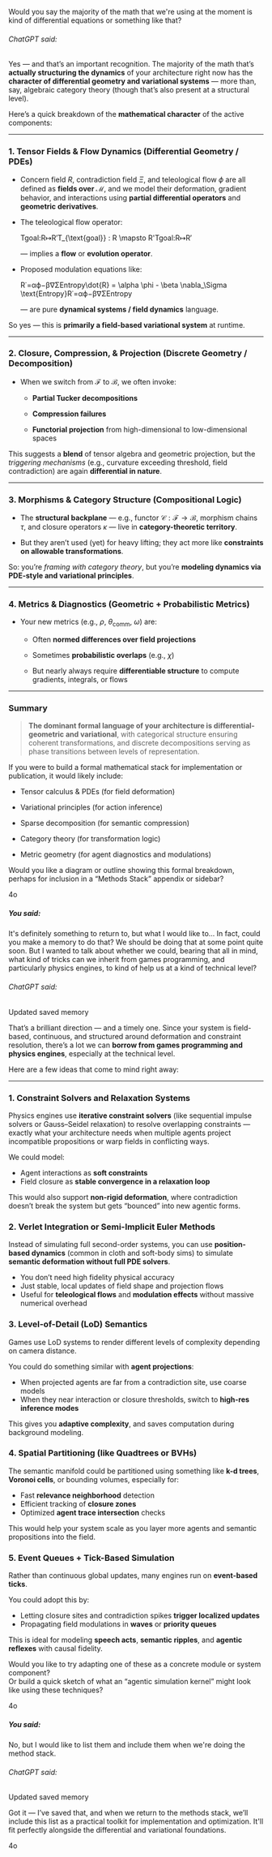 






Would you say the majority of the math that we're using at the moment is kind of differential equations or something like that?

###### ChatGPT said:

Yes — and that’s an important recognition. The majority of the math that’s **actually structuring the dynamics** of your architecture right now has the **character of differential geometry and variational systems** — more than, say, algebraic category theory (though that’s also present at a structural level).

Here’s a quick breakdown of the **mathematical character** of the active components:

---

### **1. Tensor Fields & Flow Dynamics (Differential Geometry / PDEs)**

- Concern field $R$, contradiction field $\Xi$, and teleological flow $\phi$ are all defined as **fields over $\mathcal{M}$**, and we model their deformation, gradient behavior, and interactions using **partial differential operators** and **geometric derivatives**.
    
- The teleological flow operator:
    
    Tgoal:R↦R′T_{\text{goal}} : R \mapsto R'Tgoal​:R↦R′
    
    — implies a **flow** or **evolution operator**.
    
- Proposed modulation equations like:
    
    R˙=αϕ−β∇ΣEntropy\dot{R} = \alpha \phi - \beta \nabla_\Sigma \text{Entropy}R˙=αϕ−β∇Σ​Entropy
    
    — are pure **dynamical systems / field dynamics** language.
    

So yes — this is **primarily a field-based variational system** at runtime.

---

### **2. Closure, Compression, & Projection (Discrete Geometry / Decomposition)**

- When we switch from $\mathcal{F}$ to $\mathcal{B}$, we often invoke:
    
    - **Partial Tucker decompositions**
        
    - **Compression failures**
        
    - **Functorial projection** from high-dimensional to low-dimensional spaces
        

This suggests a **blend** of tensor algebra and geometric projection, but the _triggering mechanisms_ (e.g., curvature exceeding threshold, field contradiction) are again **differential in nature**.

---

### **3. Morphisms & Category Structure (Compositional Logic)**

- The **structural backplane** — e.g., functor $\mathcal{C}: \mathcal{F} \to \mathcal{B}$, morphism chains $\tau$, and closure operators $\kappa$ — live in **category-theoretic territory**.
    
- But they aren’t used (yet) for heavy lifting; they act more like **constraints on allowable transformations**.
    

So: you’re _framing with category theory_, but you’re **modeling dynamics via PDE-style and variational principles**.

---

### **4. Metrics & Diagnostics (Geometric + Probabilistic Metrics)**

- Your new metrics (e.g., $\rho$, $\theta_{\text{comm}}$, $\omega$) are:
    
    - Often **normed differences over field projections**
        
    - Sometimes **probabilistic overlaps** (e.g., $\chi$)
        
    - But nearly always require **differentiable structure** to compute gradients, integrals, or flows
        

---

### Summary

> **The dominant formal language of your architecture is differential-geometric and variational**, with categorical structure ensuring coherent transformations, and discrete decompositions serving as phase transitions between levels of representation.

If you were to build a formal mathematical stack for implementation or publication, it would likely include:

- Tensor calculus & PDEs (for field deformation)
    
- Variational principles (for action inference)
    
- Sparse decomposition (for semantic compression)
    
- Category theory (for transformation logic)
    
- Metric geometry (for agent diagnostics and modulations)
    

Would you like a diagram or outline showing this formal breakdown, perhaps for inclusion in a “Methods Stack” appendix or sidebar?

4o

##### You said:

It's definitely something to return to, but what I would like to... In fact, could you make a memory to do that? We should be doing that at some point quite soon. But I wanted to talk about whether we could, bearing that all in mind, what kind of tricks can we inherit from games programming, and particularly physics engines, to kind of help us at a kind of technical level?

###### ChatGPT said:

Updated saved memory

That’s a brilliant direction — and a timely one. Since your system is field-based, continuous, and structured around deformation and constraint resolution, there’s a lot we can **borrow from games programming and physics engines**, especially at the technical level.

Here are a few ideas that come to mind right away:

---

### **1. Constraint Solvers and Relaxation Systems**

Physics engines use **iterative constraint solvers** (like sequential impulse solvers or Gauss–Seidel relaxation) to resolve overlapping constraints — exactly what your architecture needs when multiple agents project incompatible propositions or warp fields in conflicting ways.

We could model:
- Agent interactions as **soft constraints**
- Field closure as **stable convergence in a relaxation loop**

This would also support **non-rigid deformation**, where contradiction doesn’t break the system but gets “bounced” into new agentic forms.

### **2. Verlet Integration or Semi-Implicit Euler Methods**

Instead of simulating full second-order systems, you can use **position-based dynamics** (common in cloth and soft-body sims) to simulate **semantic deformation without full PDE solvers**.

- You don’t need high fidelity physical accuracy
- Just stable, local updates of field shape and projection flows
- Useful for **teleological flows** and **modulation effects** without massive numerical overhead

### **3. Level-of-Detail (LoD) Semantics**

Games use LoD systems to render different levels of complexity depending on camera distance.

You could do something similar with **agent projections**:
- When projected agents are far from a contradiction site, use coarse models
- When they near interaction or closure thresholds, switch to **high-res inference modes**

This gives you **adaptive complexity**, and saves computation during background modeling.

### **4. Spatial Partitioning (like Quadtrees or BVHs)**

The semantic manifold could be partitioned using something like **k-d trees**, **Voronoi cells**, or bounding volumes, especially for:

- Fast **relevance neighborhood** detection
- Efficient tracking of **closure zones**
- Optimized **agent trace intersection** checks

This would help your system scale as you layer more agents and semantic propositions into the field.

### **5. Event Queues + Tick-Based Simulation**

Rather than continuous global updates, many engines run on **event-based ticks**.

You could adopt this by:

- Letting closure sites and contradiction spikes **trigger localized updates**
- Propagating field modulations in **waves** or **priority queues**

This is ideal for modeling **speech acts**, **semantic ripples**, and **agentic reflexes** with causal fidelity.


Would you like to try adapting one of these as a concrete module or system component?  
Or build a quick sketch of what an “agentic simulation kernel” might look like using these techniques?

4o

##### You said:

No, but I would like to list them and include them when we're doing the method stack.

###### ChatGPT said:

Updated saved memory

Got it — I’ve saved that, and when we return to the methods stack, we’ll include this list as a practical toolkit for implementation and optimization. It'll fit perfectly alongside the differential and variational foundations.

4o